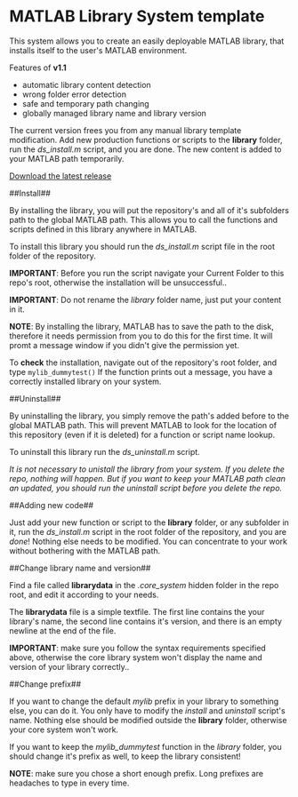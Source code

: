 MATLAB Library System template
==================

This system allows you to create an easily deployable MATLAB library, that installs itself to the user's MATLAB environment. 

Features of __v1.1__
* automatic library content detection
* wrong folder error detection
* safe and temporary path changing
* globally managed library name and library version

The current version frees you from any manual library template modification. Add new production functions or scripts to the __library__ folder, run the _ds_install.m_ script, and you are done. The new content is added to your MATLAB path temporarily.

[Download the latest release](https://github.com/tiborsimon/MATLAB-Library-System-template/releases) 


##Install##

By installing the library, you will put the repository's and all of it's subfolders path to the global MATLAB path. This allows you to call the functions and scripts defined in this library anywhere in MATLAB.

To install this library you should run the _ds_install.m_ script file in the root folder of the repository.

__IMPORTANT__: Before you run the script navigate your Current Folder to this repo's root, otherwise the installation will be unsuccessful..

__IMPORTANT__: Do not rename the _library_ folder name, just put your content in it.

__NOTE__: By installing the library, MATLAB has to save the path to the disk, therefore it needs permission from you to do this for the first time. It will promt a message window if you didn't give the permission yet.

To __check__ the installation, navigate out of the repository's root folder, and type `mylib_dummytest()` If the function prints out a message, you have a correctly installed library on your system.

##Uninstall##

By uninstalling the library, you simply remove the path's added before to the global MATLAB path. This will prevent MATLAB to look for the location of this repository (even if it is deleted) for a function or script name lookup.

To uninstall this library run the _ds_uninstall.m_ script.

_It is not necessary to unistall the library from your system. If you delete the repo, nothing will happen. But if you want to keep your MATLAB path clean an updated, you should run the uninstall script before you delete the repo._

##Adding new code##

Just add your new function or script to the __library__ folder, or any subfolder in it, run the _ds_install.m_ script in the root folder of the repository, and you are _done_! Nothing else needs to be modified. You can concentrate to your work without bothering with the MATLAB path.

##Change library name and version##

Find a file called __librarydata__ in the _.core_system_ hidden folder in the repo root, and edit it according to your needs.

The __librarydata__ file is a simple textfile. The first line contains the your library's name, the second line contains it's version, and there is an empty newline at the end of the file.

__IMPORTANT__: make sure you follow the syntax requirements specified above, otherwise the core library system won't display the name and version of your library correctly..

##Change prefix##

If you want to change the default _mylib_ prefix in your library to something else, you can do it. You only have to modify the _install_ and _uninstall_ script's name. Nothing else should be modified outside the __library__ folder, otherwise your core system won't work.

If you want to keep the _mylib_dummytest_ function in the _library_ folder, you should change it's prefix as well, to keep the library consistent!

__NOTE__: make sure you chose a short enough prefix. Long prefixes are headaches to type in every time.
